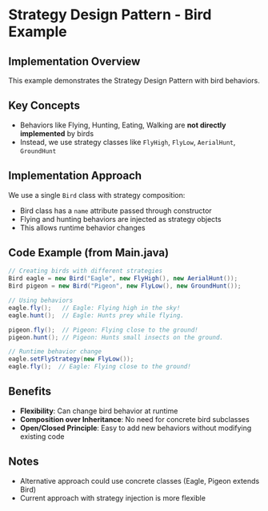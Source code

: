 # Strategy Design Pattern - Bird Example

## Implementation Overview
This example demonstrates the Strategy Design Pattern with bird behaviors.

## Key Concepts
- Behaviors like Flying, Hunting, Eating, Walking are **not directly implemented** by birds
- Instead, we use strategy classes like `FlyHigh`, `FlyLow`, `AerialHunt`, `GroundHunt`

## Implementation Approach
We use a single `Bird` class with strategy composition:
- Bird class has a `name` attribute passed through constructor
- Flying and hunting behaviors are injected as strategy objects
- This allows runtime behavior changes

## Code Example (from Main.java)
```java
// Creating birds with different strategies
Bird eagle = new Bird("Eagle", new FlyHigh(), new AerialHunt());
Bird pigeon = new Bird("Pigeon", new FlyLow(), new GroundHunt());

// Using behaviors
eagle.fly();   // Eagle: Flying high in the sky!
eagle.hunt();  // Eagle: Hunts prey while flying.

pigeon.fly();  // Pigeon: Flying close to the ground!
pigeon.hunt(); // Pigeon: Hunts small insects on the ground.

// Runtime behavior change
eagle.setFlyStrategy(new FlyLow());
eagle.fly();  // Eagle: Flying close to the ground!
```

## Benefits
- **Flexibility**: Can change bird behavior at runtime
- **Composition over Inheritance**: No need for concrete bird subclasses
- **Open/Closed Principle**: Easy to add new behaviors without modifying existing code

## Notes
- Alternative approach could use concrete classes (Eagle, Pigeon extends Bird)
- Current approach with strategy injection is more flexible